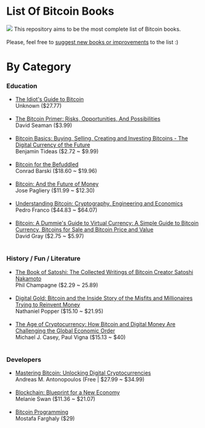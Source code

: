 # List Of Bitcoin Books
![](http://i.imgur.com/XVlho01.jpg)
This repository aims to be the most complete list of Bitcoin books. <br/><br/>Please, feel free to [suggest new books or improvements](https://github.com/paladini/ListOfBitcoinBooks/issues/new) to the list :)

# By Category

### Education
- [The Idiot's Guide to Bitcoin](http://idiotsguidetobitcoin.com/)<br/>Unknown ($27.77)</br><br/>
- [The Bitcoin Primer: Risks, Opportunities, And Possibilities](http://www.amazon.com/The-Bitcoin-Primer-Opportunities-Possibilities-ebook/dp/B00GZD68FC/)<br/>David Seaman ($3.99)<br/><br/>
- [Bitcoin Basics: Buying, Selling, Creating and Investing Bitcoins - The Digital Currency of the Future](http://www.amazon.com/Bitcoin-Basics-Creating-Investing-Bitcoins/dp/1508478945/ref=sr_1_5?ie=UTF8&qid=1434082770&sr=8-5&keywords=bitcoin)<br/>Benjamin Tideas ($2.72 ~ $9.99)<br/><br/>
- [Bitcoin for the Befuddled](http://www.amazon.com/Bitcoin-Befuddled-Conrad-Barski/dp/1593275730/ref=sr_1_7?s=books&ie=UTF8&qid=1434082792&sr=1-7&keywords=bitcoin)<br/>Conrad Barski ($18.60 ~ $19.96)<br/><br/>
- [Bitcoin: And the Future of Money](http://www.amazon.com/Bitcoin-Future-Money-Jose-Pagliery/dp/1629370363/ref=sr_1_8?s=books&ie=UTF8&qid=1434082792&sr=1-8&keywords=bitcoin)<br/>Jose Pagliery ($11.99 ~ $12.30)<br/><br/>
- [Understanding Bitcoin: Cryptography, Engineering and Economics](http://www.amazon.com/Understanding-Bitcoin-Cryptography-Engineering-Economics/dp/1119019168/ref=sr_1_9?s=books&ie=UTF8&qid=1434082792&sr=1-9&keywords=bitcoin)<br/>Pedro Franco ($44.83 ~ $64.07)<br/><br/>
- [Bitcoin: A Dummie's Guide to Virtual Currency: A Simple Guide to Bitcoin Currency, Bitcoins for Sale and Bitcoin Price and Value](http://www.amazon.com/Bitcoin-Dummies-Virtual-Currency-Bitcoins/dp/1508591253/ref=sr_1_11?s=books&ie=UTF8&qid=1434082792&sr=1-11&keywords=bitcoin)<br/>David Gray ($2.75 ~ $5.97)<br/><br/>

### History / Fun / Literature
- [The Book of Satoshi: The Collected Writings of Bitcoin Creator Satoshi Nakamoto](http://www.bookofsatoshi.com/) <br/>Phil Champagne ($2.29 ~ 25.89)<br/><br/>
- [Digital Gold: Bitcoin and the Inside Story of the Misfits and Millionaires Trying to Reinvent Money](http://www.amazon.com/Digital-Gold-Bitcoin-Millionaires-Reinvent/dp/0062362496)<br/>Nathaniel Popper ($15.10 ~ $21.95)<br/><br/>
- [The Age of Cryptocurrency: How Bitcoin and Digital Money Are Challenging the Global Economic Order](http://theageofcryptocurrency.com/)<br/>Michael J. Casey, Paul Vigna ($15.13 ~ $40)<br/><br/>

### Developers
- [Mastering Bitcoin: Unlocking Digital Cryptocurrencies](http://chimera.labs.oreilly.com/books/1234000001802/index.html)<br/>Andreas M. Antonopoulos (Free | $27.99 ~ $34.99)<br/><br/>
- [Blockchain: Blueprint for a New Economy](http://www.amazon.com/Blockchain-Blueprint-Economy-Melanie-Swan/dp/1491920491)<br/>Melanie Swan  ($11.36 ~ $21.07)<br/><br/>
- [Bitcoin Programming](http://www.amazon.com/Bitcoin-Programming-Mostafa-Farghaly/dp/1500176826/ref=sr_1_10?s=books&ie=UTF8&qid=1434082792&sr=1-10&keywords=bitcoin)<br/>Mostafa Farghaly ($29)<br/><br/>

